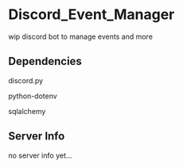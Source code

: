 # Discord_Event_Manager

wip discord bot to manage events and more

## Dependencies

discord.py

python-dotenv

sqlalchemy

## Server Info

no server info yet...
